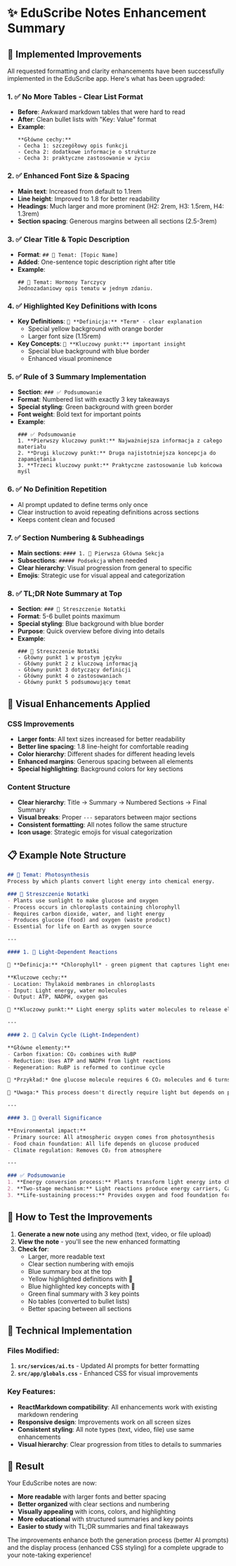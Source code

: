 # ✨ EduScribe Notes Enhancement Summary

## 🎯 Implemented Improvements

All requested formatting and clarity enhancements have been successfully implemented in the EduScribe app. Here's what has been upgraded:

### 1. ✅ **No More Tables - Clear List Format**
- **Before**: Awkward markdown tables that were hard to read
- **After**: Clean bullet lists with "Key: Value" format
- **Example**: 
  ```
  **Główne cechy:**
  - Cecha 1: szczegółowy opis funkcji
  - Cecha 2: dodatkowe informacje o strukturze
  - Cecha 3: praktyczne zastosowanie w życiu
  ```

### 2. ✅ **Enhanced Font Size & Spacing**
- **Main text**: Increased from default to 1.1rem
- **Line height**: Improved to 1.8 for better readability
- **Headings**: Much larger and more prominent (H2: 2rem, H3: 1.5rem, H4: 1.3rem)
- **Section spacing**: Generous margins between all sections (2.5-3rem)

### 3. ✅ **Clear Title & Topic Description**
- **Format**: `## 🧬 Temat: [Topic Name]`
- **Added**: One-sentence topic description right after title
- **Example**: 
  ```
  ## 🧬 Temat: Hormony Tarczycy
  Jednozadaniowy opis tematu w jednym zdaniu.
  ```

### 4. ✅ **Highlighted Key Definitions with Icons**
- **Key Definitions**: `🔑 **Definicja:** *Term* - clear explanation`
  - Special yellow background with orange border
  - Larger font size (1.15rem)
- **Key Concepts**: `🎯 **Kluczowy punkt:** important insight`
  - Special blue background with blue border
  - Enhanced visual prominence

### 5. ✅ **Rule of 3 Summary Implementation**
- **Section**: `### ✅ Podsumowanie`
- **Format**: Numbered list with exactly 3 key takeaways
- **Special styling**: Green background with green border
- **Font weight**: Bold text for important points
- **Example**:
  ```
  ### ✅ Podsumowanie
  1. **Pierwszy kluczowy punkt:** Najważniejsza informacja z całego materiału
  2. **Drugi kluczowy punkt:** Druga najistotniejsza koncepcja do zapamiętania  
  3. **Trzeci kluczowy punkt:** Praktyczne zastosowanie lub końcowa myśl
  ```

### 6. ✅ **No Definition Repetition**
- AI prompt updated to define terms only once
- Clear instruction to avoid repeating definitions across sections
- Keeps content clean and focused

### 7. ✅ **Section Numbering & Subheadings**
- **Main sections**: `#### 1. 🔬 Pierwsza Główna Sekcja`
- **Subsections**: `##### Podsekcja` when needed
- **Clear hierarchy**: Visual progression from general to specific
- **Emojis**: Strategic use for visual appeal and categorization

### 8. ✅ **TL;DR Note Summary at Top**
- **Section**: `### 📘 Streszczenie Notatki`
- **Format**: 5-6 bullet points maximum
- **Special styling**: Blue background with blue border
- **Purpose**: Quick overview before diving into details
- **Example**:
  ```
  ### 📘 Streszczenie Notatki
  - Główny punkt 1 w prostym języku
  - Główny punkt 2 z kluczową informacją
  - Główny punkt 3 dotyczący definicji
  - Główny punkt 4 o zastosowaniach
  - Główny punkt 5 podsumowujący temat
  ```

## 🎨 Visual Enhancements Applied

### **CSS Improvements**
- **Larger fonts**: All text sizes increased for better readability
- **Better line spacing**: 1.8 line-height for comfortable reading
- **Color hierarchy**: Different shades for different heading levels
- **Enhanced margins**: Generous spacing between all elements
- **Special highlighting**: Background colors for key sections

### **Content Structure**
- **Clear hierarchy**: Title → Summary → Numbered Sections → Final Summary
- **Visual breaks**: Proper `---` separators between major sections
- **Consistent formatting**: All notes follow the same structure
- **Icon usage**: Strategic emojis for visual categorization

## 📋 Example Note Structure

```markdown
## 🧬 Temat: Photosynthesis
Process by which plants convert light energy into chemical energy.

### 📘 Streszczenie Notatki
- Plants use sunlight to make glucose and oxygen
- Process occurs in chloroplasts containing chlorophyll
- Requires carbon dioxide, water, and light energy
- Produces glucose (food) and oxygen (waste product)
- Essential for life on Earth as oxygen source

---

#### 1. 🔬 Light-Dependent Reactions

🔑 **Definicja:** *Chlorophyll* - green pigment that captures light energy in plants.

**Kluczowe cechy:**
- Location: Thylakoid membranes in chloroplasts
- Input: Light energy, water molecules
- Output: ATP, NADPH, oxygen gas

🎯 **Kluczowy punkt:** Light energy splits water molecules to release electrons.

---

#### 2. 🧬 Calvin Cycle (Light-Independent)

**Główne elementy:**
- Carbon fixation: CO₂ combines with RuBP
- Reduction: Uses ATP and NADPH from light reactions
- Regeneration: RuBP is reformed to continue cycle

🧠 *Przykład:* One glucose molecule requires 6 CO₂ molecules and 6 turns of Calvin cycle.

📘 *Uwaga:* This process doesn't directly require light but depends on products from light reactions.

---

#### 3. 🧠 Overall Significance

**Environmental impact:**
- Primary source: All atmospheric oxygen comes from photosynthesis
- Food chain foundation: All life depends on glucose produced
- Climate regulation: Removes CO₂ from atmosphere

---

### ✅ Podsumowanie
1. **Energy conversion process:** Plants transform light energy into chemical energy (glucose)
2. **Two-stage mechanism:** Light reactions produce energy carriers, Calvin cycle makes glucose
3. **Life-sustaining process:** Provides oxygen and food foundation for all Earth's ecosystems
```

## 🚀 How to Test the Improvements

1. **Generate a new note** using any method (text, video, or file upload)
2. **View the note** - you'll see the new enhanced formatting
3. **Check for**:
   - Larger, more readable text
   - Clear section numbering with emojis
   - Blue summary box at the top
   - Yellow highlighted definitions with 🔑
   - Blue highlighted key concepts with 🎯
   - Green final summary with 3 key points
   - No tables (converted to bullet lists)
   - Better spacing between all sections

## 📝 Technical Implementation

### **Files Modified:**
1. **`src/services/ai.ts`** - Updated AI prompts for better formatting
2. **`src/app/globals.css`** - Enhanced CSS for visual improvements

### **Key Features:**
- **ReactMarkdown compatibility**: All enhancements work with existing markdown rendering
- **Responsive design**: Improvements work on all screen sizes
- **Consistent styling**: All note types (text, video, file) use same enhancements
- **Visual hierarchy**: Clear progression from titles to details to summaries

## 🎉 Result

Your EduScribe notes are now:
- **More readable** with larger fonts and better spacing
- **Better organized** with clear sections and numbering
- **Visually appealing** with icons, colors, and highlighting
- **More educational** with structured summaries and key points
- **Easier to study** with TL;DR summaries and final takeaways

The improvements enhance both the generation process (better AI prompts) and the display process (enhanced CSS styling) for a complete upgrade to your note-taking experience! 
